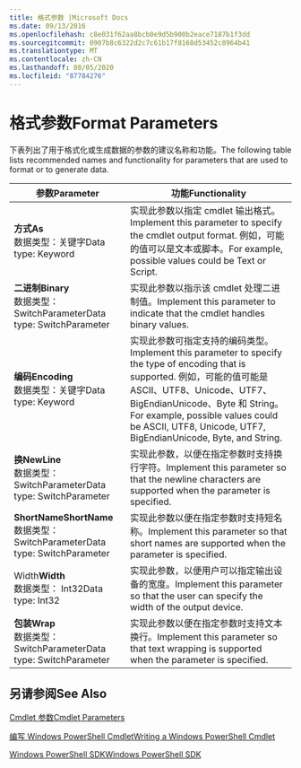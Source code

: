 ```yaml
---
title: 格式参数 |Microsoft Docs
ms.date: 09/13/2016
ms.openlocfilehash: c8e031f62aa8bcb0e9d5b900b2eace7187b1f3dd
ms.sourcegitcommit: 0907b8c6322d2c7c61b17f8168d53452c8964b41
ms.translationtype: MT
ms.contentlocale: zh-CN
ms.lasthandoff: 08/05/2020
ms.locfileid: "87784276"
---
```

# <a name="format-parameters"></a><span data-ttu-id="6922c-102">格式参数</span><span class="sxs-lookup"><span data-stu-id="6922c-102">Format Parameters</span></span>

<span data-ttu-id="6922c-103">下表列出了用于格式化或生成数据的参数的建议名称和功能。</span><span class="sxs-lookup"><span data-stu-id="6922c-103">The following table lists recommended names and functionality for parameters that are used to format or to generate data.</span></span>

|<span data-ttu-id="6922c-104">参数</span><span class="sxs-lookup"><span data-stu-id="6922c-104">Parameter</span></span>|<span data-ttu-id="6922c-105">功能</span><span class="sxs-lookup"><span data-stu-id="6922c-105">Functionality</span></span>|
|---|---|
|<span data-ttu-id="6922c-106">**方式**</span><span class="sxs-lookup"><span data-stu-id="6922c-106">**As**</span></span><br><span data-ttu-id="6922c-107">数据类型：关键字</span><span class="sxs-lookup"><span data-stu-id="6922c-107">Data type: Keyword</span></span>|<span data-ttu-id="6922c-108">实现此参数以指定 cmdlet 输出格式。</span><span class="sxs-lookup"><span data-stu-id="6922c-108">Implement this parameter to specify the cmdlet output format.</span></span> <span data-ttu-id="6922c-109">例如，可能的值可以是文本或脚本。</span><span class="sxs-lookup"><span data-stu-id="6922c-109">For example, possible values could be Text or Script.</span></span>|
|<span data-ttu-id="6922c-110">**二进制**</span><span class="sxs-lookup"><span data-stu-id="6922c-110">**Binary**</span></span><br><span data-ttu-id="6922c-111">数据类型： SwitchParameter</span><span class="sxs-lookup"><span data-stu-id="6922c-111">Data type: SwitchParameter</span></span>|<span data-ttu-id="6922c-112">实现此参数以指示该 cmdlet 处理二进制值。</span><span class="sxs-lookup"><span data-stu-id="6922c-112">Implement this parameter to indicate that the cmdlet handles binary values.</span></span>|
|<span data-ttu-id="6922c-113">**编码**</span><span class="sxs-lookup"><span data-stu-id="6922c-113">**Encoding**</span></span><br><span data-ttu-id="6922c-114">数据类型：关键字</span><span class="sxs-lookup"><span data-stu-id="6922c-114">Data type: Keyword</span></span>|<span data-ttu-id="6922c-115">实现此参数可指定支持的编码类型。</span><span class="sxs-lookup"><span data-stu-id="6922c-115">Implement this parameter to specify the type of encoding that is supported.</span></span> <span data-ttu-id="6922c-116">例如，可能的值可能是 ASCII、UTF8、Unicode、UTF7、BigEndianUnicode、Byte 和 String。</span><span class="sxs-lookup"><span data-stu-id="6922c-116">For example, possible values could be ASCII, UTF8, Unicode, UTF7, BigEndianUnicode, Byte, and String.</span></span>|
|<span data-ttu-id="6922c-117">**换**</span><span class="sxs-lookup"><span data-stu-id="6922c-117">**NewLine**</span></span><br><span data-ttu-id="6922c-118">数据类型： SwitchParameter</span><span class="sxs-lookup"><span data-stu-id="6922c-118">Data type: SwitchParameter</span></span>|<span data-ttu-id="6922c-119">实现此参数，以便在指定参数时支持换行字符。</span><span class="sxs-lookup"><span data-stu-id="6922c-119">Implement this parameter so that the newline characters are supported when the parameter is specified.</span></span>|
|<span data-ttu-id="6922c-120">**ShortName**</span><span class="sxs-lookup"><span data-stu-id="6922c-120">**ShortName**</span></span><br><span data-ttu-id="6922c-121">数据类型： SwitchParameter</span><span class="sxs-lookup"><span data-stu-id="6922c-121">Data type: SwitchParameter</span></span>|<span data-ttu-id="6922c-122">实现此参数以便在指定参数时支持短名称。</span><span class="sxs-lookup"><span data-stu-id="6922c-122">Implement this parameter so that short names are supported when the parameter is specified.</span></span>|
|<span data-ttu-id="6922c-123">Width</span><span class="sxs-lookup"><span data-stu-id="6922c-123">**Width**</span></span><br><span data-ttu-id="6922c-124">数据类型： Int32</span><span class="sxs-lookup"><span data-stu-id="6922c-124">Data type: Int32</span></span>|<span data-ttu-id="6922c-125">实现此参数，以便用户可以指定输出设备的宽度。</span><span class="sxs-lookup"><span data-stu-id="6922c-125">Implement this parameter so that the user can specify the width of the output device.</span></span>|
|<span data-ttu-id="6922c-126">**包装**</span><span class="sxs-lookup"><span data-stu-id="6922c-126">**Wrap**</span></span><br><span data-ttu-id="6922c-127">数据类型： SwitchParameter</span><span class="sxs-lookup"><span data-stu-id="6922c-127">Data type: SwitchParameter</span></span>|<span data-ttu-id="6922c-128">实现此参数以便在指定参数时支持文本换行。</span><span class="sxs-lookup"><span data-stu-id="6922c-128">Implement this parameter so that text wrapping is supported when the parameter is specified.</span></span>|
## <a name="see-also"></a><span data-ttu-id="6922c-129">另请参阅</span><span class="sxs-lookup"><span data-stu-id="6922c-129">See Also</span></span>

[<span data-ttu-id="6922c-130">Cmdlet 参数</span><span class="sxs-lookup"><span data-stu-id="6922c-130">Cmdlet Parameters</span></span>](./cmdlet-parameters.md)

[<span data-ttu-id="6922c-131">编写 Windows PowerShell Cmdlet</span><span class="sxs-lookup"><span data-stu-id="6922c-131">Writing a Windows PowerShell Cmdlet</span></span>](./writing-a-windows-powershell-cmdlet.md)

[<span data-ttu-id="6922c-132">Windows PowerShell SDK</span><span class="sxs-lookup"><span data-stu-id="6922c-132">Windows PowerShell SDK</span></span>](../windows-powershell-reference.md)
